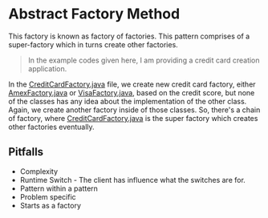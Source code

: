 # Abstract Factory Method

This factory is known as factory of factories. This pattern comprises of a super-factory which in turns create other factories.

> In the example codes given here, I am providing a credit card creation application. 

In the [CreditCardFactory.java](https://github.com/darpanjbora/Java-Design-Pattern/blob/master/AbstractFactory/exercises/CreditCardFactory.java) file, we create new credit card factory, either   [AmexFactory.java](https://github.com/darpanjbora/Java-Design-Pattern/blob/master/AbstractFactory/exercises/AmexFactory.java) or [VisaFactory.java](https://github.com/darpanjbora/Java-Design-Pattern/blob/master/AbstractFactory/exercises/VisaFactory.java), based on the credit score, but none of the classes has any idea about the implementation of the other class. Again, we create another factory inside of those classes. So, there's a chain of factory, where [CreditCardFactory.java](https://github.com/darpanjbora/Java-Design-Pattern/blob/master/AbstractFactory/exercises/CreditCardFactory.java) is the super factory which creates other factories eventually.

## Pitfalls
- Complexity 
- Runtime Switch - The client has influence what the switches are for.
- Pattern within a pattern
- Problem specific
- Starts as a factory